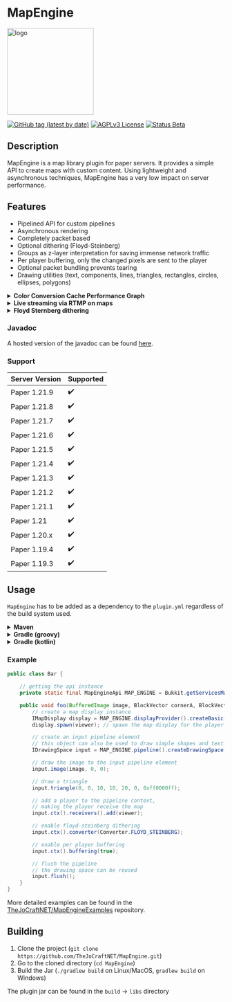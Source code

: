 # MapEngine

<img src="https://imgur.com/x3tR7jb.png" alt="logo" width="200">

[![GitHub tag (latest by date)](https://img.shields.io/github/v/tag/TheJoCraftNET/MapEngine?style=flat-square)](#)
[![AGPLv3 License](https://img.shields.io/badge/License-AGPL%20v3-yellow.svg?style=flat-square)](https://opensource.org/license/agpl-v3/)
[![Status Beta](https://img.shields.io/badge/Status-Beta-orange?style=flat-square)](#)

## Description

MapEngine is a map library plugin for paper servers. It provides a simple API to create maps with custom content.
Using lightweight and asynchronous techniques, MapEngine has a very low impact on server performance.

## Features

- Pipelined API for custom pipelines
- Asynchronous rendering
- Completely packet based
- Optional dithering (Floyd-Steinberg)
- Groups as z-layer interpretation for saving immense network traffic
- Per player buffering, only the changed pixels are sent to the player
- Optional packet bundling prevents tearing
- Drawing utilities (text, components, lines, triangles, rectangles, circles, ellipses, polygons)

<details>
<summary><strong>Color Conversion Cache Performance Graph</strong></summary>

![Performance Graph](https://i.imgur.com/TtVSqyq.png)

</details>

<details>
<summary><strong>Live streaming via RTMP on maps</strong></summary>
This is an example of a live stream on a map. The stream is played on a 7x4 map array.
The Stream source is 1920x1080@20 streamed with OBS.

[![Watch it here](https://i.imgur.com/h1e9ROE.png)](https://youtu.be/5tg_DX84eLw)

</details>

<details>
<summary><strong>Floyd Sternberg dithering</strong></summary>
This is an example of a map with Floyd-Steinberg dithering enabled. The stream is played on a 7x4 map array.
The Stream source is 1920x1080@20 streamed with OBS.

[![Watch it here](https://i.imgur.com/Q8Jg0oo.png)](https://youtu.be/b2wxlgllsQs)

</details>

### Javadoc

A hosted version of the javadoc can be found [here](https://mapengine.finndohrmann.de/javadoc/).

### Support

| Server Version | Supported |
|----------------|-----------|
| Paper 1.21.9   | ✔️        |
| Paper 1.21.8   | ✔️        |
| Paper 1.21.7   | ✔️        |
| Paper 1.21.6   | ✔️        |
| Paper 1.21.5   | ✔️        |
| Paper 1.21.4   | ✔️        |
| Paper 1.21.3   | ✔️        |
| Paper 1.21.2   | ✔️        |
| Paper 1.21.1   | ✔️        |
| Paper 1.21     | ✔️        |
| Paper 1.20.x   | ✔️        |
| Paper 1.19.4   | ✔️        |
| Paper 1.19.3   | ✔️        |

## Usage

`MapEngine` has to be added as a dependency to the `plugin.yml` regardless of the build system used.

<details>
<summary><strong>Maven</strong></summary>

```xml

<repositories>
    <repository>
        <id>minceraft</id>
        <url>https://repo.minceraft.dev/releases/</url>
    </repository>
</repositories>
```

```xml

<dependencies>
    <dependency>
        <groupId>de.pianoman911</groupId>
        <artifactId>mapengine-api</artifactId>
        <version>1.8.10</version>
        <scope>provided</scope>
    </dependency>
</dependencies>
```

</details>


<details>
<summary><strong>Gradle (groovy)</strong></summary>

```groovy
repositories {
    maven {
        url = 'https://repo.minceraft.dev/releases/'
        name = 'minceraft'
    }
}

dependencies {
    compileOnly 'de.pianoman911:mapengine-api:1.8.10'
}
```

</details>

<details>
<summary><strong>Gradle (kotlin)</strong></summary>

```kotlin
repositories {
    maven("https://repo.minceraft.dev/releases/") {
        name = "minceraft"
    }
}

dependencies {
    compileOnly("de.pianoman911:mapengine-api:1.8.10")
}
```

</details>

### Example

```java
public class Bar {

    // getting the api instance
    private static final MapEngineApi MAP_ENGINE = Bukkit.getServicesManager().load(MapEngineApi.class);

    public void foo(BufferedImage image, BlockVector cornerA, BlockVector cornerB, BlockFace facing, Player viewer) {
        // create a map display instance
        IMapDisplay display = MAP_ENGINE.displayProvider().createBasic(cornerA, cornerB, facing);
        display.spawn(viewer); // spawn the map display for the player

        // create an input pipeline element
        // this object can also be used to draw simple shapes and text
        IDrawingSpace input = MAP_ENGINE.pipeline().createDrawingSpace(display);

        // draw the image to the input pipeline element
        input.image(image, 0, 0);

        // draw a triangle
        input.triangle(0, 0, 10, 10, 20, 0, 0xff0000ff);

        // add a player to the pipeline context,
        // making the player receive the map
        input.ctx().receivers().add(viewer);

        // enable floyd-steinberg dithering
        input.ctx().converter(Converter.FLOYD_STEINBERG);

        // enable per player buffering
        input.ctx().buffering(true);

        // flush the pipeline
        // the drawing space can be reused
        input.flush();
    }
}
```

More detailed examples can be found in
the [TheJoCraftNET/MapEngineExamples](https://github.com/TheJoCraftNET/MapEngineExamples) repository.

## Building

1. Clone the project (`git clone https://github.com/TheJoCraftNET/MapEngine.git`)
2. Go to the cloned directory (`cd MapEngine`)
3. Build the Jar (`./gradlew build` on Linux/MacOS, `gradlew build` on Windows)

The plugin jar can be found in the `build` → `libs` directory
